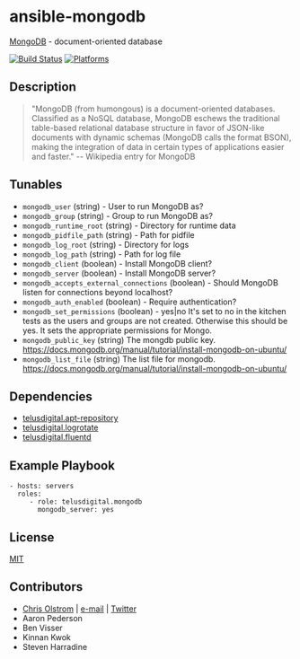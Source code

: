 # ansible-mongodb

[MongoDB](https://www.mongodb.org/) - document-oriented database

[![Build Status](https://travis-ci.org/telusdigital/ansible-mongodb.svg?branch=master)](https://travis-ci.org/telusdigital/ansible-mongodb)
[![Platforms](http://img.shields.io/badge/platforms-ubuntu-lightgrey.svg?style=flat)](#)


Description
-----------
> "MongoDB (from humongous) is a document-oriented databases. Classified as a NoSQL database, MongoDB eschews the traditional table-based relational database structure in favor of JSON-like documents with dynamic schemas (MongoDB calls the format BSON), making the integration of data in certain types of applications easier and faster."
> -- Wikipedia entry for MongoDB

Tunables
--------
* `mongodb_user` (string) - User to run MongoDB as?
* `mongodb_group` (string) - Group to run MongoDB as?
* `mongodb_runtime_root` (string) - Directory for runtime data
* `mongodb_pidfile_path` (string) - Path for pidfile
* `mongodb_log_root` (string) - Directory for logs
* `mongodb_log_path` (string) - Path for log file
* `mongodb_client` (boolean) - Install MongoDB client?
* `mongodb_server` (boolean) - Install MongoDB server?
* `mongodb_accepts_external_connections` (boolean) - Should MongoDB listen for connections beyond localhost?
* `mongodb_auth_enabled` (boolean) - Require authentication?
* `mongodb_set_permissions` (boolean) - yes|no It's set to no in the kitchen tests as the users and groups are not created. Otherwise this should be yes. It sets the appropriate permissions for Mongo.
* `mongodb_public_key` (string) The mongdb public key. https://docs.mongodb.org/manual/tutorial/install-mongodb-on-ubuntu/
* `mongodb_list_file` (string) The list file for mongodb. https://docs.mongodb.org/manual/tutorial/install-mongodb-on-ubuntu/


Dependencies
------------
* [telusdigital.apt-repository](https://github.com/telusdigital/ansible-apt-repository/)
* [telusdigital.logrotate](https://github.com/telusdigital/ansible-logrotate/)
* [telusdigital.fluentd](https://github.com/telusdigital/ansible-fluentd/)

Example Playbook
----------------
    - hosts: servers
      roles:
         - role: telusdigital.mongodb
           mongodb_server: yes

License
-------
[MIT](https://tldrlegal.com/license/mit-license)

Contributors
------------
* [Chris Olstrom](https://colstrom.github.io/) | [e-mail](mailto:chris@olstrom.com) | [Twitter](https://twitter.com/ChrisOlstrom)
* Aaron Pederson
* Ben Visser
* Kinnan Kwok
* Steven Harradine
